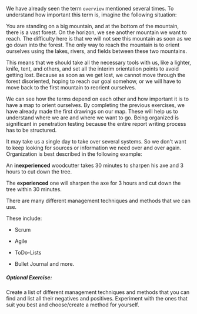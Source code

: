 We have already seen the term `overview` mentioned several times. To understand how important this term is, imagine the following situation:

You are standing on a big mountain, and at the bottom of the mountain, there is a vast forest. On the horizon, we see another mountain we want to reach. The difficulty here is that we will not see this mountain as soon as we go down into the forest. The only way to reach the mountain is to orient ourselves using the lakes, rivers, and fields between these two mountains.

This means that we should take all the necessary tools with us, like a lighter, knife, tent, and others, and set all the interim orientation points to avoid getting lost. Because as soon as we get lost, we cannot move through the forest disoriented, hoping to reach our goal somehow, or we will have to move back to the first mountain to reorient ourselves.

We can see how the terms depend on each other and how important it is to have a map to orient ourselves. By completing the previous exercises, we have already made the first drawings on our map. These will help us to understand where we are and where we want to go. Being organized is significant in penetration testing because the entire report writing process has to be structured.

It may take us a single day to take over several systems. So we don't want to keep looking for sources or information we need over and over again. Organization is best described in the following example:

An **inexperienced** woodcutter takes 30 minutes to sharpen his axe and 3 hours to cut down the tree.  
  
The **experienced** one will sharpen the axe for 3 hours and cut down the tree within 30 minutes.

There are many different management techniques and methods that we can use.

These include:

- Scrum
    
- Agile
    
- ToDo-Lists
    
- Bullet Journal and more.
    

##### Optional Exercise:

Create a list of different management techniques and methods that you can find and list all their negatives and positives. Experiment with the ones that suit you best and choose/create a method for yourself.